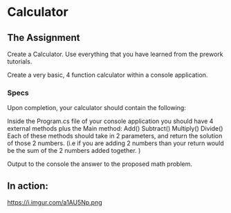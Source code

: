 # Calculator

## The Assignment
Create a Calculator. Use everything that you have learned from the prework tutorials.

Create a very basic, 4 function calculator within a console application.

### Specs
Upon completion, your calculator should contain the following:

Inside the Program.cs file of your console application you should have 4 external methods plus the Main method:
Add()
Subtract()
Multiply()
Divide()
Each of these methods should take in 2 parameters, and return the solution of those 2 numbers. (i.e if you are adding 2 numbers than your return would be the sum of the 2 numbers added together. )

Output to the console the answer to the proposed math problem.

## In action:
https://i.imgur.com/a1AU5Np.png
